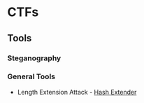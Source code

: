 # CTFs

## Tools

### Steganography


### General Tools

- Length Extension Attack - [Hash Extender](https://github.com/iagox86/hash_extender)
